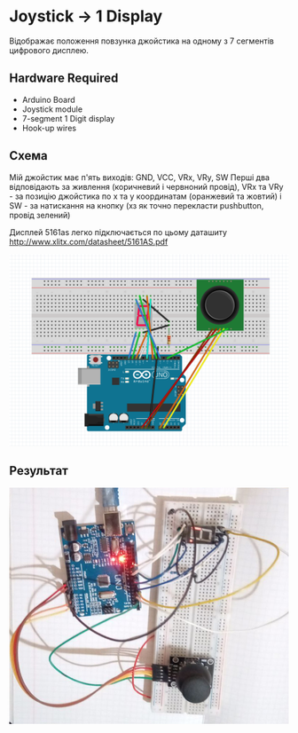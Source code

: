 # Joystick -> 1 Display

Відображає положення повзунка джойстика на одному з 7 сегментів цифрового дисплею.

## Hardware Required

* Arduino Board
* Joystick module
* 7-segment 1 Digit display
* Hook-up wires

## Схема

Мій джойстик має п'ять виходів: GND, VCC, VRx, VRy, SW
Перші два відповідають за живлення (коричневий і червноний провід), VRx та VRy - за позицію джойстика по x та y координатам (оранжевий та жовтий) і SW - за натискання на кнопку (хз як точно перекласти pushbutton, провід зелений) 

Дисплей 5161as легко підключається по цьому даташиту http://www.xlitx.com/datasheet/5161AS.pdf 


![](images/Joystick1Display.png)


## Результат

![](images/photo.jpg)